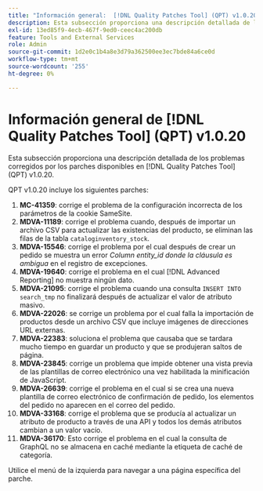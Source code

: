 ```yaml
---
title: "Información general:  [!DNL Quality Patches Tool] (QPT) v1.0.20"
description: Esta subsección proporciona una descripción detallada de los problemas corregidos por los parches disponibles en  [!DNL Quality Patches Tool] (QPT) v1.0.20.
exl-id: 13ed85f9-4ecb-467f-9ed0-ceec4ac200db
feature: Tools and External Services
role: Admin
source-git-commit: 1d2e0c1b4a8e3d79a362500ee3ec7bde84a6ce0d
workflow-type: tm+mt
source-wordcount: '255'
ht-degree: 0%

---
```


# Información general de [!DNL Quality Patches Tool] (QPT) v1.0.20

Esta subsección proporciona una descripción detallada de los problemas corregidos por los parches disponibles en [!DNL Quality Patches Tool] (QPT) v1.0.20.

QPT v1.0.20 incluye los siguientes parches:

1. **MC-41359**: corrige el problema de la configuración incorrecta de los parámetros de la cookie SameSite.
1. **MDVA-11189**: corrige el problema cuando, después de importar un archivo CSV para actualizar las existencias del producto, se eliminan las filas de la tabla `cataloginventory_stock`.
1. **MDVA-15546**: corrige el problema por el cual después de crear un pedido se muestra un error *Column entity_id donde la cláusula es ambigua* en el registro de excepciones.
1. **MDVA-19640**: corrige el problema en el cual [!DNL Advanced Reporting] no muestra ningún dato.
1. **MDVA-21095**: corrige el problema cuando una consulta `INSERT INTO search_tmp` no finalizará después de actualizar el valor de atributo masivo.
1. **MDVA-22026**: se corrige un problema por el cual falla la importación de productos desde un archivo CSV que incluye imágenes de direcciones URL externas.
1. **MDVA-22383**: soluciona el problema que causaba que se tardara mucho tiempo en guardar un producto y que se produjeran saltos de página.
1. **MDVA-23845**: corrige un problema que impide obtener una vista previa de las plantillas de correo electrónico una vez habilitada la minificación de JavaScript.
1. **MDVA-26639**: corrige el problema en el cual si se crea una nueva plantilla de correo electrónico de confirmación de pedido, los elementos del pedido no aparecen en el correo del pedido.
1. **MDVA-33168**: corrige el problema que se producía al actualizar un atributo de producto a través de una API y todos los demás atributos cambian a un valor vacío.
1. **MDVA-36170**: Esto corrige el problema en el cual la consulta de GraphQL no se almacena en caché mediante la etiqueta de caché de categoría.

Utilice el menú de la izquierda para navegar a una página específica del parche.
